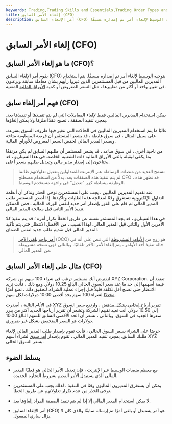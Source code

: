 ```yaml
---
keywords: Trading,Trading Skills and Essentials,Trading Order Types and Processes,Trading Skills,Trading Orders
title: إلغاء الأمر السابق (CFO)
description: أمر الإلغاء السابق (CFO) هو نوع من أوامر التداول التي توجه الوسيط لإلغاء أمر تم إصداره مسبقًا.
---
```


# إلغاء الأمر السابق (CFO)
## ما هو إلغاء الأمر السابق (CFO)؟

يقوم أمر الإلغاء السابق (CFO) بتوجيه [الوسيط](/broker) لإلغاء أمر تم إصداره مسبقًا. يتم استخدام المديرين الماليين من قبل المستثمرين الذين غيروا رأيهم بشأن معاملة سابقة ويرغبون في تغيير واحد أو أكثر من معاييرها ، مثل السعر المعروض أو كمية [الأوراق المالية](/security) المعنية.

## فهم أمر إلغاء سابق (CFO)

يمكن استخدام المديرين الماليين فقط لإلغاء المعاملات التي لم يتم [تنفيذها](/execution) أو تنفيذها بعد. بمجرد تنفيذ الصفقة ، تصبح عقدًا ملزمًا ولا يمكن إلغاؤها.

غالبًا ما يتم استخدام المديرين الماليين في الحالات التي تتغير فيها ظروف السوق بسرعة. على سبيل المثال ، في سوق هابطة ، قد يشعر المستثمر أن فرصة المساومة متاحة ويصدر المدير المالي لخفض السعر المعروض للأوراق المالية.

من ناحية أخرى ، في سوق صاعد ، قد يشعر المستثمر أن طلبهم السابق لم يكن مرتفعًا بما يكفي ليقبله بائعي الأوراق المالية ذات الشعبية الخاصة. في هذا السيناريو ، قد يحتاجون إلى إصدار مدير مالي وتعديل طلبهم بسعر أعلى.

> تسمح العديد من منصات الوساطة عبر الإنترنت للمتداولين بتعديل تداولاتهم طالما لم يتم تنفيذ هذه الصفقات بعد. بدلاً من استخدام مصطلح CFO ، قد تظهر هذه الوظيفة ببساطة كزر "تعديل" في واجهة مستخدم الوسيط.

>

عند تقديم المديرين الماليين ، يجب على المستثمرين توخي الحذر وتذكر أن أنظمة التداول الإلكترونية تستغرق وقتًا لمعالجة هذه الطلبات وتأكيدها. إذا أصدر المستثمر طلب المدير المالي ثم قام على الفور بإصدار أمر جديد لنفس الورقة المالية ، فمن الممكن تنفيذ الأمر الثاني قبل معالجة المدير المالي.

في هذا السيناريو ، قد يجد المستثمر نفسه عن طريق الخطأ تكرار أمره ؛ قد يتم تنفيذ كلا الأمرين الأول والثاني قبل المدير المالي. لهذا السبب ، من الأفضل الانتظار حتى يتم تأكيد المدير المالي قبل تقديم طلب جديد لنفس الضمان.

> [أمر واحد يلغي الآخر](/oco) (OCO) هو زوج من [الأوامر المشروطة](/conditionalorder) التي تنص على أنه في حالة تنفيذ أحد الأوامر ، يتم إلغاء الأمر الآخر تلقائيًا. وبالتالي فهي نسخة مشروطة من المدير المالي.

>

## مثال على إلغاء الأمر السابق (CFO)

لنفترض أنك مستثمر ترغب في شراء 100 سهم من شركة XYZ Corporation. تعتقد أن قيمة أسهمها إلى حد ما عند سعر السوق الحالي البالغ 10.25 دولار. ومع ذلك ، فأنت تريد الانتظار حتى تصبح أقل تكلفة قليلاً قبل إجراء عملية الشراء. لتحقيق ذلك ، تضع أمرًا [محددًا](/limitorder) لشراء 100 سهم بحد أقصى 10.00 دولارات لكل سهم.

في الأيام التالية ، أصدرت XYZ [تقرير أرباح إيجابي بشكل مدهش](/earningsreport) ، وارتفع سعر السوق إلى 10.50 دولار. أنت تعيد تقييم الشركة وتشعر أن تقرير أرباحها الجديد أكثر من يبرر سعرها الجديد في السوق. وبالتالي ، تشعر أن الحد الأقصى السابق للسهم البالغ 10.00 دولارات هو السعر المنخفض بشكل غير ضروري.

حرصًا على الشراء بسعر السوق الحالي ، فأنت تقوم بإصدار طلب المدير المالي لإلغاء طلبك السابق. بمجرد تنفيذ المدير المالي ، تقوم بإصدار [أمر سوق](/marketorder) لشراء أسهم XYZ بسعر السوق الحالي.

## يسلط الضوء

- مع معظم منصات الوسيط عبر الإنترنت ، فإن تعديل الأمر الحالي هو فعليًا المدير المالي الذي يستبدل الأمر القديم بشروط التجارة الجديدة.

- يمكن أن يستغرق المديرون الماليون وقتًا في التنفيذ ، لذلك يجب على المستثمرين توخي الحذر من عدم تكرار تداولاتهم عن طريق الخطأ.

- لا يمكن استخدام المدير المالي إلا إذا لم يتم تنفيذ الصفقة المراد إلغاؤها بعد.

- أمر الإلغاء السابق (CFO) هو أمر يستبدل أو يلغي أمرًا تم إرساله سابقًا والذي كان لا يزال ساري المفعول.

